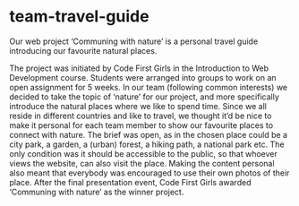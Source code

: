 # team-travel-guide
Our web project ‘Communing with nature’ is a personal travel guide introducing our favourite natural places.

The project was initiated by Code First Girls in the Introduction to Web Development course. Students were arranged into groups to work on an open assignment for 5 weeks. In our team (following common interests) we decided to take the topic of ‘nature’ for our project, and more specifically introduce the natural places where we like to spend time. Since we all reside in different countries and like to travel, we thought it’d be nice to make it personal for each team member to show our favourite places to connect with nature. The brief was open, as in the chosen place could be a city park, a garden, a (urban) forest, a hiking path, a national park etc. The only condition was it should be accessible to the public, so that whoever views the website, can also visit the place. Making the content personal also meant that everybody was encouraged to use their own photos of their place. 
After the final presentation event, Code First Girls awarded ‘Communing with nature’ as the winner project.
